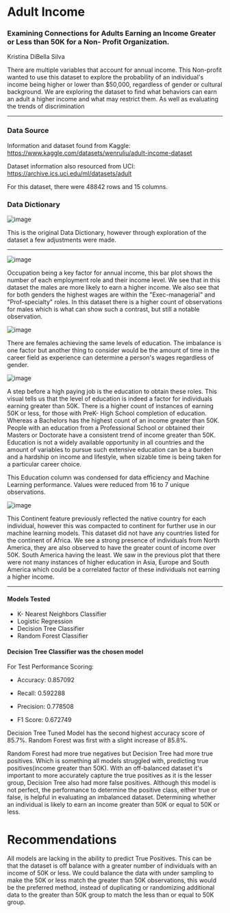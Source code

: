 # Adult Income


### Examining Connections for Adults Earning an Income Greater or Less than 50K for a Non- Profit Organization.
Kristina DiBella Silva


There are multiple variables that account for annual income. This Non-profit wanted to use this dataset to explore the probability of an individual's income being higher or lower than $50,000, regardless of gender or cultural background. We are exploring the dataset to find what behaviors can earn an adult a higher income and what may restrict them. As well as evaluating the trends of discrimination

___

### Data Source
Information and dataset found from Kaggle:
https://www.kaggle.com/datasets/wenruliu/adult-income-dataset

Dataset information also resourced from UCI: 
https://archive.ics.uci.edu/ml/datasets/adult

For this dataset, there were 48842 rows and 15 columns.

### Data Dictionary
![image](https://github.com/KDiBSilva/Adult_Income/assets/122838459/762eb71a-7554-461d-b533-67d0f7206dcf)

This is the original Data Dictionary, however through exploration of the dataset a few adjustments were made. 
___


![image](https://github.com/KDiBSilva/Adult_Income/assets/122838459/c2665885-fec9-4ff1-baac-031578e6ee0f)

Occupation being a key factor for annual income, this bar plot shows the number of each employment role and their income level. We see that in this dataset the males are more likely to earn a higher income. We also see that for both genders the highest wages are within the "Exec-managerial" and "Prof-specialty" roles. In this dataset there is a higher count of observations for males which is what can show such a contrast, but still a notable observation. 

![image](https://github.com/KDiBSilva/Adult_Income/assets/122838459/47145825-a95e-4455-a51e-00b1032c9333)

There are females achieving the same levels of education. The imbalance is one factor but another thing to consider would be the amount of time in the career field as experience can determine a person's wages regardless of gender. 


![image](https://github.com/KDiBSilva/Adult_Income/assets/122838459/80ee9fa8-9566-4b65-a837-dd54a7525b95)


A step before a high paying job is the education to obtain these roles. This visual tells us that the level of education is indeed a factor for individuals earning greater than 50K. There is a higher count of instances of earning 50K or less, for those with PreK- High School completion of education. Whereas a Bachelors has the highest count of an income greater than 50K. People with an education from a Professional School or obtained their Masters or Doctorate have a consistent trend of income greater than 50K. Education is not a widely available opportunity in all countries and the amount of variables to pursue such extensive education can be a burden and a hardship on income and lifestyle, when sizable time is being taken for a particular career choice.

This Education column was condensed for data efficiency and Machine Learning performance. Values were reduced from 16 to 7 unique observations.


![image](https://github.com/KDiBSilva/Adult_Income/assets/122838459/60f9d0fc-95f8-4c06-ac62-b220cebec679)

This Continent feature previously reflected the native country for each individual, however this was compacted to continent for further use in our machine learning models. This dataset did not have any countries listed for the continent of Africa. We see a strong presence of individuals from North America, they are also observed to have the greater count of income over 50K. South America having the least. We saw in the previous plot that there were not many instances of higher education in Asia, Europe and South America which could be a correlated factor of these individuals not earning a higher income.
___
#### Models Tested
* K- Nearest Neighbors Classifier
* Logistic Regression
* Decision Tree Classifier
* Random Forest Classifier

#### Decision Tree Classifier was the chosen model

For Test Performance Scoring:

- Accuracy: 0.857092	

- Recall: 0.592288	

- Precision: 0.778508	

- F1 Score: 0.672749

Decision Tree Tuned Model has the second highest accuracy score of 85.7%. Random Forest was first with a slight increase of 85.8%.

Random Forest had more true negatives but Decision Tree had more true positives. Which is something all models struggled with, predicting true positives(income greater than 50K). With an off-balanced dataset it's important to more accurately capture the true positives as it is the lesser group, Decision Tree also had more false positives. Although this model is not perfect, the performance to determine the positive class, either true or false, is helpful in evaluating an imbalanced dataset. Determining whether an individual is likely to earn an income greater than 50K or equal to 50K or less. 



# Recommendations 

All models are  lacking in the ability to predict True Positives. This can be that the dataset is off balance with a greater number of individuals with an income of 50K or less. We could balance the data with under sampling to make the 50K or less match the greater than 50K observations, this would be the preferred method, instead of duplicating or randomizing additional data to the greater than 50K group to match the less than or equal to 50K group.

